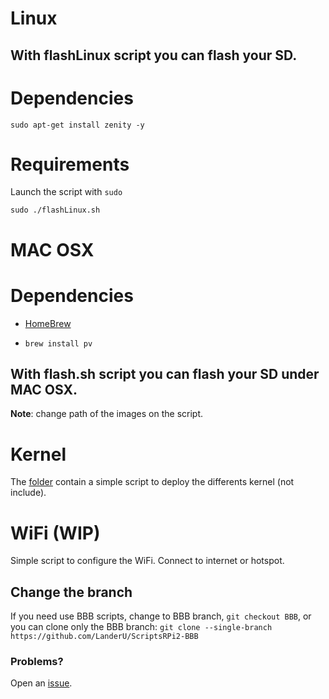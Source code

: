 # Linux

## With flashLinux script you can flash your SD.

Dependencies
=======

`sudo apt-get install zenity -y`

Requirements
=========

Launch the script with `sudo`

`sudo ./flashLinux.sh`


# MAC OSX

Dependencies
=======

* [HomeBrew](http://brew.sh/index_es.html)

* `brew install pv`

## With flash.sh script you can flash your SD under MAC OSX.

**Note**: change path of the images on the script.

# Kernel

The [folder](https://github.com/LanderU/ScriptsRPi2-BBB/tree/master/Kernel) contain a simple script to deploy the differents kernel (not include).

# WiFi (WIP)

Simple script to configure the WiFi. Connect to internet or hotspot.

## Change the branch

If you need use BBB scripts, change to BBB branch, `git checkout BBB`, or you can clone only the BBB branch: `git clone --single-branch https://github.com/LanderU/ScriptsRPi2-BBB`

### Problems?

Open an [issue](https://github.com/LanderU/ScriptsRPi2-BBB/issues/new).
